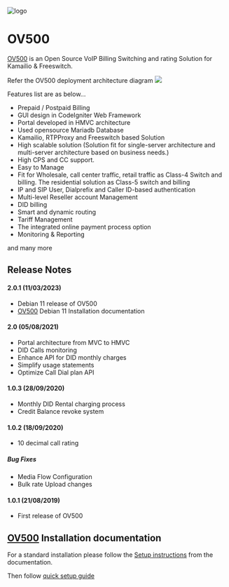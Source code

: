 ![logo](https://openvoips.org/v2/wp-content/uploads/2019/07/header.png)
# OV500

<a href="https://ov500.openvoips.org/">OV500</a> is an Open Source VoIP Billing Switching and rating Solution for Kamailio & Freeswitch. 

Refer the OV500 deployment architecture diagram 
![](https://github.com/openvoips/OV500/blob/master/config/images/OV500%20Billing%20%26%20Routing%20VoIP%20Solution.jpg)

Features list are as below...

-  Prepaid / Postpaid Billing
-  GUI design in CodeIgniter Web Framework
-  Portal developed in HMVC architecture
-  Used opensource Mariadb Database
-  Kamailio, RTPProxy and Freeswitch based Solution
-  High scalable solution (Solution fit for single-server architecture and multi-server architecture based on business needs.)
-  High CPS and CC support.
-  Easy to Manage
-  Fit for Wholesale, call center traffic, retail traffic as Class-4 Switch and billing. The residential solution as Class-5 switch and billing
-  IP and SIP User, Dialprefix and Caller ID-based authentication
-  Multi-level Reseller account Management
-  DID billing
-  Smart and dynamic routing
-  Tariff Management
-  The integrated online payment process option
-  Monitoring & Reporting

and many more
## Release Notes
#### 2.0.1 (11/03/2023)
 - Debian 11 release of OV500
 - <a href="https://github.com/openvoips/OV500/blob/2.0.1/Installation_Debian.md">OV500</a> Debian 11 Installation documentation 
#### 2.0  (05/08/2021)
- Portal architecture from MVC to HMVC
- DID Calls monitoring
- Enhance API for DID monthly charges
- Simplify usage statements
- Optimize Call Dial plan API 
#### 1.0.3  (28/09/2020)
- Monthly DID Rental charging process
- Credit Balance revoke system
#### 1.0.2  (18/09/2020)
- 10 decimal call rating
##### Bug Fixes
- Media Flow Configuration 
- Bulk rate Upload changes
#### 1.0.1 (21/08/2019)
 - First release of OV500
 

 
<a href="https://ov500.openvoips.org/">OV500</a> Installation documentation
--------------------------
For a standard installation please follow the <a href="https://ov500.openvoips.org/documentation/installation/">Setup instructions</a>
from the documentation.

Then follow <a href="https://ov500.openvoips.org/documentation/ov500-switch-user-guide/ov500-switch-login-page/">quick setup guide</a>
